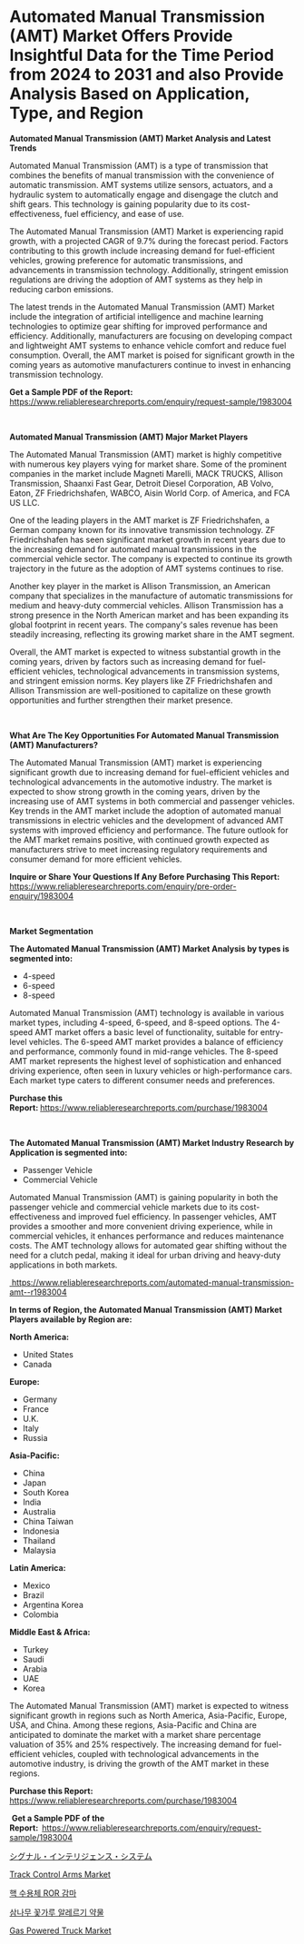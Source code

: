 <p><h1>Automated Manual Transmission (AMT) Market Offers Provide Insightful Data for the Time Period from 2024 to 2031 and also Provide Analysis Based on Application, Type, and Region</h1></p><p><strong>Automated Manual Transmission (AMT) Market Analysis and Latest Trends</strong></p>
<p><p>Automated Manual Transmission (AMT) is a type of transmission that combines the benefits of manual transmission with the convenience of automatic transmission. AMT systems utilize sensors, actuators, and a hydraulic system to automatically engage and disengage the clutch and shift gears. This technology is gaining popularity due to its cost-effectiveness, fuel efficiency, and ease of use.</p><p>The Automated Manual Transmission (AMT) Market is experiencing rapid growth, with a projected CAGR of 9.7% during the forecast period. Factors contributing to this growth include increasing demand for fuel-efficient vehicles, growing preference for automatic transmissions, and advancements in transmission technology. Additionally, stringent emission regulations are driving the adoption of AMT systems as they help in reducing carbon emissions.</p><p>The latest trends in the Automated Manual Transmission (AMT) Market include the integration of artificial intelligence and machine learning technologies to optimize gear shifting for improved performance and efficiency. Additionally, manufacturers are focusing on developing compact and lightweight AMT systems to enhance vehicle comfort and reduce fuel consumption. Overall, the AMT market is poised for significant growth in the coming years as automotive manufacturers continue to invest in enhancing transmission technology.</p></p>
<p><strong>Get a Sample PDF of the Report:&nbsp;</strong> <a href="https://www.reliableresearchreports.com/enquiry/request-sample/1983004">https://www.reliableresearchreports.com/enquiry/request-sample/1983004</a></p>
<p>&nbsp;</p>
<p><strong>Automated Manual Transmission (AMT) Major Market Players</strong></p>
<p><p>The Automated Manual Transmission (AMT) market is highly competitive with numerous key players vying for market share. Some of the prominent companies in the market include Magneti Marelli, MACK TRUCKS, Allison Transmission, Shaanxi Fast Gear, Detroit Diesel Corporation, AB Volvo, Eaton, ZF Friedrichshafen, WABCO, Aisin World Corp. of America, and FCA US LLC.</p><p>One of the leading players in the AMT market is ZF Friedrichshafen, a German company known for its innovative transmission technology. ZF Friedrichshafen has seen significant market growth in recent years due to the increasing demand for automated manual transmissions in the commercial vehicle sector. The company is expected to continue its growth trajectory in the future as the adoption of AMT systems continues to rise.</p><p>Another key player in the market is Allison Transmission, an American company that specializes in the manufacture of automatic transmissions for medium and heavy-duty commercial vehicles. Allison Transmission has a strong presence in the North American market and has been expanding its global footprint in recent years. The company's sales revenue has been steadily increasing, reflecting its growing market share in the AMT segment.</p><p>Overall, the AMT market is expected to witness substantial growth in the coming years, driven by factors such as increasing demand for fuel-efficient vehicles, technological advancements in transmission systems, and stringent emission norms. Key players like ZF Friedrichshafen and Allison Transmission are well-positioned to capitalize on these growth opportunities and further strengthen their market presence.</p></p>
<p>&nbsp;</p>
<p><strong>What Are The Key Opportunities For Automated Manual Transmission (AMT) Manufacturers?</strong></p>
<p><p>The Automated Manual Transmission (AMT) market is experiencing significant growth due to increasing demand for fuel-efficient vehicles and technological advancements in the automotive industry. The market is expected to show strong growth in the coming years, driven by the increasing use of AMT systems in both commercial and passenger vehicles. Key trends in the AMT market include the adoption of automated manual transmissions in electric vehicles and the development of advanced AMT systems with improved efficiency and performance. The future outlook for the AMT market remains positive, with continued growth expected as manufacturers strive to meet increasing regulatory requirements and consumer demand for more efficient vehicles.</p></p>
<p><strong>Inquire or Share Your Questions If Any Before Purchasing This Report:</strong> <a href="https://www.reliableresearchreports.com/enquiry/pre-order-enquiry/1983004">https://www.reliableresearchreports.com/enquiry/pre-order-enquiry/1983004</a></p>
<p>&nbsp;</p>
<p><strong>Market Segmentation</strong></p>
<p><strong>The Automated Manual Transmission (AMT) Market Analysis by types is segmented into:</strong></p>
<p><ul><li>4-speed</li><li>6-speed</li><li>8-speed</li></ul></p>
<p><p>Automated Manual Transmission (AMT) technology is available in various market types, including 4-speed, 6-speed, and 8-speed options. The 4-speed AMT market offers a basic level of functionality, suitable for entry-level vehicles. The 6-speed AMT market provides a balance of efficiency and performance, commonly found in mid-range vehicles. The 8-speed AMT market represents the highest level of sophistication and enhanced driving experience, often seen in luxury vehicles or high-performance cars. Each market type caters to different consumer needs and preferences.</p></p>
<p><strong>Purchase this Report:&nbsp;</strong><a href="https://www.reliableresearchreports.com/purchase/1983004">https://www.reliableresearchreports.com/purchase/1983004</a></p>
<p>&nbsp;</p>
<p><strong>The Automated Manual Transmission (AMT) Market Industry Research by Application is segmented into:</strong></p>
<p><ul><li>Passenger Vehicle</li><li>Commercial Vehicle</li></ul></p>
<p><p>Automated Manual Transmission (AMT) is gaining popularity in both the passenger vehicle and commercial vehicle markets due to its cost-effectiveness and improved fuel efficiency. In passenger vehicles, AMT provides a smoother and more convenient driving experience, while in commercial vehicles, it enhances performance and reduces maintenance costs. The AMT technology allows for automated gear shifting without the need for a clutch pedal, making it ideal for urban driving and heavy-duty applications in both markets.</p></p>
<p><a href="https://www.reliableresearchreports.com/automated-manual-transmission-amt--r1983004">&nbsp;https://www.reliableresearchreports.com/automated-manual-transmission-amt--r1983004</a></p>
<p><strong>In terms of Region, the Automated Manual Transmission (AMT) Market Players available by Region are:</strong></p>
<p>
    <p> <strong> North America: </strong>
        <ul>
            <li>United States</li>
            <li>Canada</li>
        </ul>
        </p> 
    <p> <strong> Europe: </strong>
        <ul>
            <li>Germany</li>
            <li>France</li>
            <li>U.K.</li>
            <li>Italy</li>
            <li>Russia</li>
        </ul>
        </p> 
    <p> <strong> Asia-Pacific: </strong>
        <ul>
            <li>China</li>
            <li>Japan</li>
            <li>South Korea</li>
            <li>India</li>
            <li>Australia</li>
            <li>China Taiwan</li>
            <li>Indonesia</li>
            <li>Thailand</li>
            <li>Malaysia</li>
        </ul>
        </p> 
    <p> <strong> Latin America: </strong>
        <ul>
            <li>Mexico</li>
            <li>Brazil</li>
            <li>Argentina Korea</li>
            <li>Colombia</li>
        </ul>
        </p> 
    <p> <strong> Middle East & Africa: </strong>
        <ul>
            <li>Turkey</li>
            <li>Saudi</li>
            <li>Arabia</li>
            <li>UAE</li>
            <li>Korea</li>
        </ul>
    </p>
    </p>
<p><p>The Automated Manual Transmission (AMT) market is expected to witness significant growth in regions such as North America, Asia-Pacific, Europe, USA, and China. Among these regions, Asia-Pacific and China are anticipated to dominate the market with a market share percentage valuation of 35% and 25% respectively. The increasing demand for fuel-efficient vehicles, coupled with technological advancements in the automotive industry, is driving the growth of the AMT market in these regions.</p></p>
<p><strong>Purchase this Report: </strong><a href="https://www.reliableresearchreports.com/purchase/1983004">https://www.reliableresearchreports.com/purchase/1983004</a></p>
<p>&nbsp;<strong>Get a Sample PDF of the Report:&nbsp;&nbsp;</strong><a href="https://www.reliableresearchreports.com/enquiry/request-sample/1983004">https://www.reliableresearchreports.com/enquiry/request-sample/1983004</a></p>
<p><strong></strong></p>
<p><p><a href="https://github.com/NikitaBruen/Market-Research-Report-List-1/blob/main/3558539128286.md">シグナル・インテリジェンス・システム</a></p><p><a href="https://github.com/nusratjahan12006/Market-Research-Report-List-1/blob/main/track-control-arms-market.md">Track Control Arms Market</a></p><p><a href="https://github.com/Maeennan456456/Market-Research-Report-List-2/blob/main/3080560115520.md">핵 수용체 ROR 감마</a></p><p><a href="https://github.com/vsap75a286l/Market-Research-Report-List-2/blob/main/2383387115519.md">삼나무 꽃가루 알레르기 약물</a></p><p><a href="https://github.com/alwa8650/Market-Research-Report-List-1/blob/main/gas-powered-truck-market.md">Gas Powered Truck Market</a></p></p>